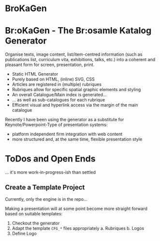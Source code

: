 # BroKaGen

Br:oKaGen - The Br:osamle Katalog Generator
==========================================
Organise texts, image content, list/item-centred information 
(such as publications list, curriculum vita, exhibitions, talks, etc.) 
into a coherent and pleasant form for screen, presentation, print. 

+ Static HTML Generator
+ Purely based on HTML, (inline) SVG, CSS
+ Articles are registered in (multiple) rubriques
+ Rubriques allow for specific spatial graphic elements and styling
+ An overall Catalogue/Main index is generated...
+ ... as well as sub-catalogues for each rubrique
+ Efficient visual and hyperlink access via the margin of the main catalogue

Recently I have been using the generator as a substitute for Keynote/Powerpoint-Type of presentation systems:
+ platform independent firm integration with web content
+ more structured and, at the same time, flexible presentation style

ToDos and Open Ends
===================
 ... it's more work-in-progress-ish than settled

Create a Template Project
-------------------------

Currently, only the engine is in the repo...

Making a presentation will at some point become more straight forward based on suitable templates:

1. Checkout the generator
2. Adapt the template `CFG_*` files appropriately
	a. Rubriques
	b. Logos
3. Define Logo

